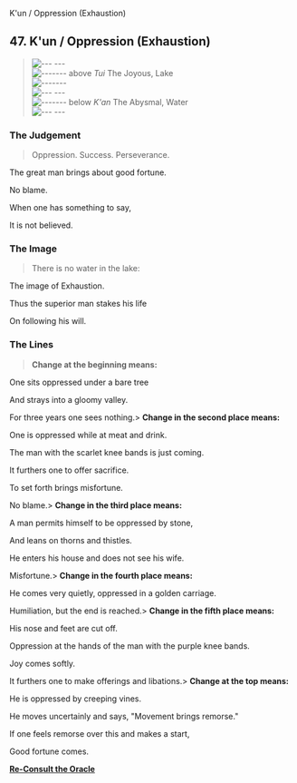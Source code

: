 K'un / Oppression (Exhaustion)
## 47. K'un / Oppression (Exhaustion)
> ![--- ---](../images/yinU.gif)   
> ![-------](../images/yangU.gif) above _Tui_ The Joyous, Lake  
> ![-------](../images/yangU.gif)   
> ![--- ---](../images/yinU.gif)   
> ![-------](../images/yangU.gif) below _K'an_ The Abysmal, Water  
> ![--- ---](../images/yinU.gif)
### The Judgement
> Oppression. Success. Perseverance.  
>  The great man brings about good fortune.  
>  No blame.  
>  When one has something to say,  
>  It is not believed.
### The Image
> There is no water in the lake:  
>  The image of Exhaustion.  
>  Thus the superior man stakes his life  
>  On following his will.
### The Lines
> **Change at the beginning means:**  
>  One sits oppressed under a bare tree  
>  And strays into a gloomy valley.  
>  For three years one sees nothing.> **Change in the second place means:**  
>  One is oppressed while at meat and drink.  
>  The man with the scarlet knee bands is just coming.  
>  It furthers one to offer sacrifice.  
>  To set forth brings misfortune.  
>  No blame.> **Change in the third place means:**  
>  A man permits himself to be oppressed by stone,  
>  And leans on thorns and thistles.  
>  He enters his house and does not see his wife.  
>  Misfortune.> **Change in the fourth place means:**  
>  He comes very quietly, oppressed in a golden carriage.  
>  Humiliation, but the end is reached.> **Change in the fifth place means:**  
>  His nose and feet are cut off.  
>  Oppression at the hands of the man with the purple knee bands.  
>  Joy comes softly.  
>  It furthers one to make offerings and libations.> **Change at the top means:**  
>  He is oppressed by creeping vines.  
>  He moves uncertainly and says, "Movement brings remorse."  
>  If one feels remorse over this and makes a start,  
>  Good fortune comes.

**[Re-Consult the Oracle](../index.html)**

